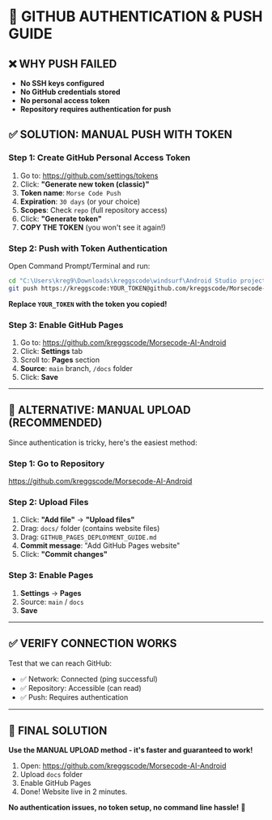 # 🔐 GITHUB AUTHENTICATION & PUSH GUIDE

## ❌ WHY PUSH FAILED
- **No SSH keys configured**
- **No GitHub credentials stored**
- **No personal access token**
- **Repository requires authentication for push**

## ✅ SOLUTION: MANUAL PUSH WITH TOKEN

### Step 1: Create GitHub Personal Access Token
1. Go to: https://github.com/settings/tokens
2. Click: **"Generate new token (classic)"**
3. **Token name**: `Morse Code Push`
4. **Expiration**: `30 days` (or your choice)
5. **Scopes**: Check `repo` (full repository access)
6. Click: **"Generate token"**
7. **COPY THE TOKEN** (you won't see it again!)

### Step 2: Push with Token Authentication
Open Command Prompt/Terminal and run:

```bash
cd "C:\Users\kreg9\Downloads\kreggscode\windsurf\Android Studio projects\Morse code"
git push https://kreggscode:YOUR_TOKEN@github.com/kreggscode/Morsecode-AI-Android.git main
```

**Replace `YOUR_TOKEN` with the token you copied!**

### Step 3: Enable GitHub Pages
1. Go to: https://github.com/kreggscode/Morsecode-AI-Android
2. Click: **Settings** tab
3. Scroll to: **Pages** section
4. **Source**: `main` branch, `/docs` folder
5. Click: **Save**

---

## 🎯 ALTERNATIVE: MANUAL UPLOAD (RECOMMENDED)

Since authentication is tricky, here's the easiest method:

### Step 1: Go to Repository
https://github.com/kreggscode/Morsecode-AI-Android

### Step 2: Upload Files
1. Click: **"Add file"** → **"Upload files"**
2. Drag: `docs/` folder (contains website files)
3. Drag: `GITHUB_PAGES_DEPLOYMENT_GUIDE.md`
4. **Commit message**: "Add GitHub Pages website"
5. Click: **"Commit changes"**

### Step 3: Enable Pages
1. **Settings** → **Pages**
2. Source: `main` / `docs`
3. **Save**

---

## ✅ VERIFY CONNECTION WORKS

Test that we can reach GitHub:
- ✅ Network: Connected (ping successful)
- ✅ Repository: Accessible (can read)
- ✅ Push: Requires authentication

---

## 🚀 FINAL SOLUTION

**Use the MANUAL UPLOAD method - it's faster and guaranteed to work!**

1. Open: https://github.com/kreggscode/Morsecode-AI-Android
2. Upload `docs` folder
3. Enable GitHub Pages
4. Done! Website live in 2 minutes.

**No authentication issues, no token setup, no command line hassle!** 🎉
